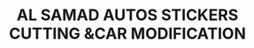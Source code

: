 ---
title: "AL SAMAD AUTOS STICKERS CUTTING &CAR MODIFICATION"
url: /karachi/al-samad-autos-stickers-cutting-andcar-modification/
shop: computer
---